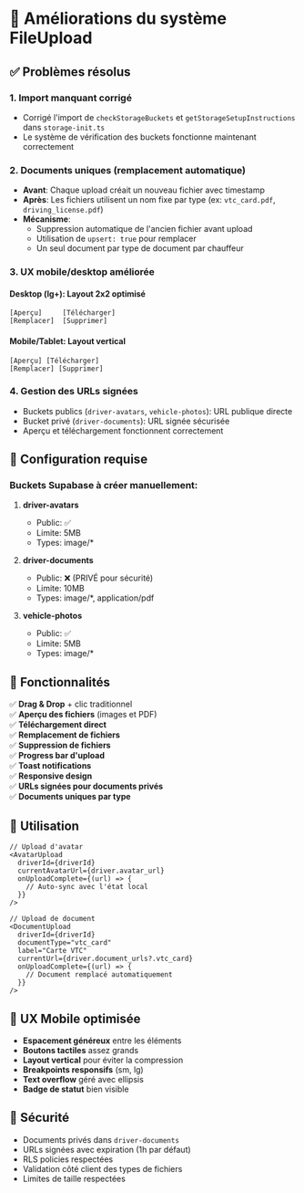 # 🚀 Améliorations du système FileUpload

## ✅ Problèmes résolus

### 1. **Import manquant corrigé**
- Corrigé l'import de `checkStorageBuckets` et `getStorageSetupInstructions` dans `storage-init.ts`
- Le système de vérification des buckets fonctionne maintenant correctement

### 2. **Documents uniques (remplacement automatique)**
- **Avant**: Chaque upload créait un nouveau fichier avec timestamp
- **Après**: Les fichiers utilisent un nom fixe par type (ex: `vtc_card.pdf`, `driving_license.pdf`)
- **Mécanisme**: 
  - Suppression automatique de l'ancien fichier avant upload
  - Utilisation de `upsert: true` pour remplacer
  - Un seul document par type de document par chauffeur

### 3. **UX mobile/desktop améliorée**

#### **Desktop (lg+)**: Layout 2x2 optimisé
```
[Aperçu]     [Télécharger]
[Remplacer]  [Supprimer]
```

#### **Mobile/Tablet**: Layout vertical
```
[Aperçu] [Télécharger]
[Remplacer] [Supprimer]
```

### 4. **Gestion des URLs signées**
- Buckets publics (`driver-avatars`, `vehicle-photos`): URL publique directe
- Bucket privé (`driver-documents`): URL signée sécurisée
- Aperçu et téléchargement fonctionnent correctement

## 🔧 Configuration requise

### Buckets Supabase à créer manuellement:

1. **driver-avatars**
   - Public: ✅ 
   - Limite: 5MB
   - Types: image/*

2. **driver-documents** 
   - Public: ❌ (PRIVÉ pour sécurité)
   - Limite: 10MB  
   - Types: image/*, application/pdf

3. **vehicle-photos**
   - Public: ✅
   - Limite: 5MB
   - Types: image/*

## 🎯 Fonctionnalités

✅ **Drag & Drop** + clic traditionnel  
✅ **Aperçu des fichiers** (images et PDF)  
✅ **Téléchargement direct**  
✅ **Remplacement de fichiers**  
✅ **Suppression de fichiers**  
✅ **Progress bar d'upload**  
✅ **Toast notifications**  
✅ **Responsive design**  
✅ **URLs signées pour documents privés**  
✅ **Documents uniques par type**  

## 🚀 Utilisation

```tsx
// Upload d'avatar
<AvatarUpload 
  driverId={driverId}
  currentAvatarUrl={driver.avatar_url}
  onUploadComplete={(url) => {
    // Auto-sync avec l'état local
  }}
/>

// Upload de document
<DocumentUpload
  driverId={driverId}
  documentType="vtc_card"
  label="Carte VTC"
  currentUrl={driver.document_urls?.vtc_card}
  onUploadComplete={(url) => {
    // Document remplacé automatiquement
  }}
/>
```

## 📱 UX Mobile optimisée

- **Espacement généreux** entre les éléments
- **Boutons tactiles** assez grands
- **Layout vertical** pour éviter la compression
- **Breakpoints responsifs** (sm, lg)
- **Text overflow** géré avec ellipsis
- **Badge de statut** bien visible

## 🔐 Sécurité

- Documents privés dans `driver-documents`
- URLs signées avec expiration (1h par défaut)
- RLS policies respectées
- Validation côté client des types de fichiers
- Limites de taille respectées

